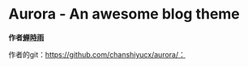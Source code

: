 # Aurora - An awesome blog theme



**作者[蝉時雨](https://github.com/chanshiyucx)**

作者的git：https://github.com/chanshiyucx/aurora/：





